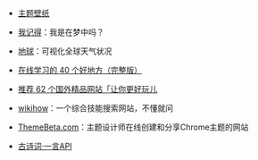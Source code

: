 - [主题壁纸](http://desktopography.net/) 

- [我记得](http://i-remember.fr/en/)：我是在梦中吗？

- [地球](https://earth.nullschool.net/)：可视化全球天气状况


- [在线学习的 40 个好地方（完整版）](https://zhuanlan.zhihu.com/p/21941990)

- [推荐 62 个国外精品网站「让你更好玩儿](https://zhuanlan.zhihu.com/p/24387573)

- [wikihow](https://zh.wikihow.com)：一个综合技能搜索网站，不懂就问

- [ThemeBeta.com](https://www.themebeta.com/)：主题设计师在线创建和分享Chrome主题的网站

- [古诗词·一言API](https://gushi.ci/)
